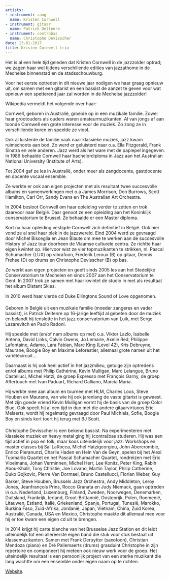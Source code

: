 ```yaml
---
artists:
- instrument: zang
  name: Kristen Cornwell
- instrument: gitaar
  name: Patrick Deltenre
- instrument: contrabas
  name: Christophe Devisscher
date: 13-01-2017
title: Kristen Cornwell trio
---
```

Het is al een hele tijd geleden dat Kristen Cornwell in de jazzzolder optrad; we zagen haar wel tijdens verschillende 
edities van jazzathome in de Mechelse binnenstad en de stadsschouwburg. 

Voor het eerste optreden in dit nieuwe jaar nodigen we haar graag opnieuw uit, om samen met een gitarist en een bassist de
aanzet te geven voor wat opnieuw een spetterend jaar zal worden in de Mechelse jazzzolder! 

Wikipedia vermeldt het volgende over haar: 

Cornwell, geboren in Australië, groeide op in een muzikale familie. Zowel haar grootouders als ouders waren amateurmuzikanten. Al van jongs 
af aan toonde Cornwell een grote interesse voor de muziek. Zo zong ze in verschillende koren en speelde ze viool. 

Ook al luisterde de familie vaak naar klassieke muziek, jazz kwam ruimschoots aan bod. Zo werd er geluisterd naar o.a. Ella Fitzgerald, Frank Sinatra 
en vele anderen. Jazz werd als het ware met de paplepel ingegeven. In 1989 behaalde Cornwell haar bachelordiploma in Jazz aan het Australian 
National University (Institute of Arts). 

Tot 2004 gaf ze les in Australië, onder meer als zangdocente, gastdocente en docente vocaal ensemble. 

Ze werkte er ook aan eigen projecten met als resultaat twee succesvolle albums en samenwerkingen met o.a James Morrison, Don Burrows, 
Scott Hamilton, Carl Orr, Sandy Evans en The Australian Art Orchestra. 

In 2004 besloot Cornwell om haar opleiding verder te zetten en trok daarvoor naar België. Daar genoot ze een opleiding aan het Koninklijk 
conservatorium te Brussel. Ze behaalde er een Master diploma. 

Kort na haar opleiding vestigde Cornwell zich definitief in België. Ook hier vond ze al snel haar plek in de jazzwereld. Eind 2004 werd ze 
gevraagd door Michel Bisceglia en Jean Blaute om mee te werken aan de succesvolle History of Jazz tour doorheen de Vlaamse culturele 
centra. Ze richtte haar eigen kwintet op. Hiervoor wist ze vier topmuzikanten te strikken, nl. Pascal Schumacher (LUX) op vibrafoon, 
Frederik Leroux (B) op gitaar, Dennis Frehse (D) op drums en Christophe Devisscher (B) op bas. 

Ze werkt aan eigen projecten en geeft sinds 2005 les aan het Stedelijke Conservatorium te Mechelen en sinds 2007 aan het Conservatorium 
te Gent. In 2007 trok ze samen met haar kwintet de studio in met als resultaat het album Distant Skies. 

In 2010 werd haar vierde cd Duke Ellingtons Sound of Love opgenomen. 

Geboren in België uit een muzikale familie (moeder zangeres en vader bassist), is Patrick Deltenre op 16-jarige leeftijd 
al gebeten door de muziek en belandt hij tenslotte in het jazz conservatorium van Luik, met Serge Lazarevitch en Paolo 
Radoni. 

Hij speelde met (en/of nam albums op met) o.a. Viktor Lazlo, Isabelle Antena, David Links, Calvin Owens, Jo Lemaire, 
Axelle Red, Philippe Lafontaine, Adamo, Lara Fabian, Marc King (Level 42), Kris Debruyne, Maurane, Boogie Boy en Maxime 
Leforestier, allemaal grote namen uit het variétécircuit... 

Daarnaast is hij ook heel actief in het jazzmilieu, getuige zijn optredens en/of albums met Philip Cathérine, Kevin Mulligan, 
Marc Lelangue, Bruno Castelluci, Michel Hatzi, de groep Expresso met François Garny, de groep Aftertouch met Ivan Paduart, 
Richard Galliano, Marcia Maria. 

Hij werkte mee aan album en tournee met HLM, Charles Loos, Steve Houben en Maurane, van wie hij ook jarenlang de vaste gitarist 
is geweest. Met zijn goede vriend Kevin Mulligan vormt hij de basis van de groep Color Blue. Ook speelt hij al een tijd in duo 
met die andere gitaarvirtuoos Eric Melaerts, wordt hij regelmatig gevraagd door Paul Michiels, Sofie, Boogie Boy en sinds kort 
toert hij terug met BJ Scott. 

Christophe Devisscher is een bekend bassist. Na experimenteren met klassieke muziek en heavy metal ging hij (contra)bas studeren. Hij 
was een tijd actief in pop en folk, maar koos uiteindelijk voor jazz. Workshops en master classes bij Sal LaRocca, Michel Hatzigeorgiou, 
John Abercrombie, Enrico Pieranunzi, Charlie Haden en Hein Van de Geyn, spelen bij het Alexi Tuomarila Quartet en het Pascal Schumacher 
Quartet, rondreizen met Eric Vloeimans, Johan Verminnen, Michel Herr, Lee Konitz, Peter King, Rabih Abou-Khalil, Tony Christie, 
Joe Lovano, Martin Taylor, Philip Catherine, Duko Gojkovic, Pierre Van Dormael, Bruno Castellucci, Florian Weber, Guy Barker, Steve 
Houben, Brussels Jazz Orchestra, Andy Middleton, Leroy Jones, Jeanfrançois Prins, Rocco Granata en Judy Niemack, gaan optreden in o.a. 
Nederland, Luxemburg, Finland, Zweden, Noorwegen, Denemarken, Duitsland, Frankrijk, Ierland, Groot-Brittannië, Oostenrijk, Polen, 
Roemenië, Litauwen, Estland, Italië, Griekenland, Spanje, Portugal, Tunesië, Marokko, Burkina Faso, Zuid-Afrika, Jordanië, Japan, 
Vietnam, China, Zuid Korea, Australië, Canada, USA en Mexico, Christophe maakte dit allemaal mee voor hij er toe kwam een eigen cd 
uit te brengen. 

In 2014 krijgt hij carte blanche van het Brusselse Jazz Station en dit leidt uiteindelijk tot een allereerste eigen band die stuk 
voor stuk bestaat uit klassemuzikanten. Samen met Frank Deruytter (saxofoon), Christian Mendoza (piano) en Dré Pallemaerts (drums) 
grasduint Christophe in zijn repertoire en componeert hij meteen ook nieuw werk voor de groep. Het uiteindelijk resultaat is een 
persoonlijk project van een sterke muzikant die lang wachtte om een ensemble onder eigen naam op te richten. 

[Website](http://www.kristencornwell.com/Kristen_Cornwell/home.html).